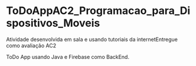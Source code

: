 # ToDoAppAC2_Programacao_para_Dispositivos_Moveis
Atividade desenvolvida em sala e usando tutoriais da internetEntregue como avaliação AC2

ToDo App usando Java e Firebase como BackEnd.

